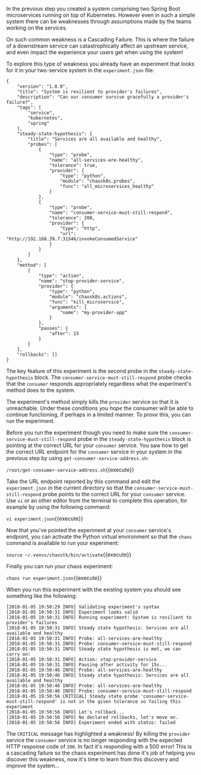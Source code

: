 In the previous step you created a system comprising two Spring Boot microservices running on top of Kubernetes. However even in such a simple system there can be weaknesses through assumptions made by the teams working on the services.

On such common weakness is a Cascading Failure. This is where the failure of a downstream service can catastrophically affect an upstream service, and even impact the experience your users get when using the system!

To explore this type of weakness you already have an experiment that looks for it in your two-service system in the `experiment.json` file:

```
{
    "version": "1.0.0",
    "title": "System is resilient to provider's failures",
    "description": "Can our consumer survive gracefully a provider's failure?",
    "tags": [
        "service",
        "kubernetes",
        "spring"
    ],
    "steady-state-hypothesis": {
        "title": "Services are all available and healthy",
        "probes": [
            {
                "type": "probe",
                "name": "all-services-are-healthy",
                "tolerance": true,
                "provider": {
                    "type": "python",
                    "module": "chaosk8s.probes",
                    "func": "all_microservices_healthy"
                }
            },
            {
                "type": "probe",
                "name": "consumer-service-must-still-respond",
                "tolerance": 200,
                "provider": {
                    "type": "http",
                    "url": "http://192.168.39.7:31546/invokeConsumedService"
                }
            }
        ]
    },
    "method": [
        {
            "type": "action",
            "name": "stop-provider-service",
            "provider": {
                "type": "python",
                "module": "chaosk8s.actions",
                "func": "kill_microservice",
                "arguments": {
                    "name": "my-provider-app"
                }
            },
            "pauses": {
                "after": 15
            }
        }
    ],
    "rollbacks": []
}
```

The key feature of this experiment is the second probe in the `steady-state-hypothesis` block. The `consumer-service-must-still-respond` probe checks that the `consumer` responds appropriately regardless what the experiment's method does to the system.

The experiment's method simply kills the `provider` service so that it is unreachable. Under these conditions you _hope_ the consumer will be able to continue functioning, if perhaps in a limited manner. To _prove_ this, you can run the experiment.

Before you run the experiment though you need to make sure the `consumer-service-must-still-respond` probe in the `steady-state-hypothesis` block is pointing at the correct URL for your `consumer` service. You saw how to get the correct URL endpoint for the `consumer` service in your system in the previous step by using `get-consumer-service-address.sh`:

`/root/get-consumer-service-address.sh`{{execute}}

Take the URL endpoint reported by this command and edit the `experiment.json` in the current directory so that the `consumer-service-must-still-respond` probe points to the correct URL for your `consumer` service. Use `vi` or an other editor from the terminal to complete this operation, for example by using the following command:

`vi experiment.json`{{execute}}

Now that you've pointed the experiment at your `consumer` service's endpoint, you can activate the Python virtual environment so that the `chaos` command is available to run your experiment:

`source ~/.venvs/chaostk/bin/activate`{{execute}}

Finally you can run your chaos experiment:

`chaos run experiment.json`{{execute}}

When you run this experiment with the existing system you should see something 
like the following:

```
[2018-01-05 19:50:29 INFO] Validating experiment's syntax
[2018-01-05 19:50:31 INFO] Experiment looks valid
[2018-01-05 19:50:31 INFO] Running experiment: System is resilient to provider's failures
[2018-01-05 19:50:31 INFO] Steady state hypothesis: Services are all available and healthy
[2018-01-05 19:50:31 INFO] Probe: all-services-are-healthy
[2018-01-05 19:50:31 INFO] Probe: consumer-service-must-still-respond
[2018-01-05 19:50:31 INFO] Steady state hypothesis is met, we can carry on!
[2018-01-05 19:50:31 INFO] Action: stop-provider-service
[2018-01-05 19:50:31 INFO] Pausing after activity for 15s...
[2018-01-05 19:50:46 INFO] Probe: all-services-are-healthy
[2018-01-05 19:50:46 INFO] Steady state hypothesis: Services are all available and healthy
[2018-01-05 19:50:46 INFO] Probe: all-services-are-healthy
[2018-01-05 19:50:46 INFO] Probe: consumer-service-must-still-respond
[2018-01-05 19:50:56 CRITICAL] Steady state probe 'consumer-service-must-still-respond' is not in the given tolerance so failing this experiment
[2018-01-05 19:50:56 INFO] Let's rollback...
[2018-01-05 19:50:56 INFO] No declared rollbacks, let's move on.
[2018-01-05 19:50:56 INFO] Experiment ended with status: failed
```

The `CRITICAL` message has highlighted a weakness! By killing the `provider` service the `consumer` service is no longer responding with the expected HTTP response code of `200`. In fact it's responding with a 500 error! This is a cascading failure so the chaos experiment has done it's job of helping you discover this weakness, now it's time to learn from this discovery and improve the system...